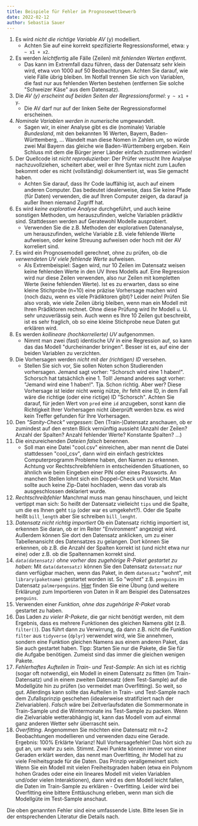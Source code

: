 ```yaml
---
title: Beispiele für Fehler im Prognosewettbewerb
date: 2022-02-12
author: Sebastia Sauer
---
```




1. Es wird *nicht die richtige Variable AV* (y) modelliert.
    - Achten Sie auf eine korrekt spezifizierte Regressionsformel, etwa: `y ~ x1 + x2`.
2. Es werden *leichtferti*g alle Fälle (Zeilen) mit *fehlenden Werten entfern*t.
    - Das kann im Extremfall dazu führen, dass der Datensatz sehr klein wird, etwa von 1000 auf 50 Beobachtungen. Achten Sie darauf, wie viele Fälle übrig bleiben. Im Notfall trennen Sie sich von Variablen, die fast nur aus fehlenden Werten bestehen (entfernen Sie solche "Schweizer Käse" aus dem Datensatz).
3. Die *AV (y) erscheint auf beiden Seiten der Regressionsformel*: `y ~ x1 + y`.
    - Die AV darf nur auf der linken Seite der Regressionsformel erscheinen.
4. *Nominale Variablen werden in numerisch*e umgewandelt.
    - Sagen wir, in einer Analyse gibt es die (nominale) Variable *Bundesland*, mit den bekannten 16 Werten, Bayern, Baden-Württemberg, … Wandelt man diese Nomen in Zahlen um, so würde zwei Mal Bayern das gleiche wie Baden-Württemberg ergeben. Kein Schluss mit dem die Bürger jener Länder einfach zustimmen würden! 
5. Der Quellcode ist *nicht reproduzierbar*: Der Prüfer versucht Ihre Analyse nachzuvollziehen, scheitert aber, weil er Ihre Syntax nicht zum Laufen bekommt oder es nicht (vollständig) dokumentiert ist, was Sie gemacht haben. 
    - Achten Sie darauf, dass Ihr Code lauffähig ist, auch auf einem anderen Computer. Das bedeutet idealerweise, dass Sie keine Pfade (für Daten) verwenden, die auf Ihren Computer zeigen, da darauf ja außer Ihnen niemand Zugriff hat.
6. Es wird *keine explorative Analyse* durchgeführt, und auch keine sonstigen Methoden, um herauszufinden, welche Variablen prädiktiv sind. Stattdessen werden auf Geratewohl Modelle ausprobiert.
    - Verwenden Sie die z.B. Methoden der explorativen Datenanalyse, um herauszufinden, welche Variable z.B. viele fehlende Werte aufweisen, oder keine Streuung aufweisen oder hoch mit der AV korreliert sind.
7. Es wird ein Prognosemodell gerechnet, ohne zu prüfen, ob die *verwendeten UV viele fehlende Werte* aufweisen.
    - Als Extrembeispiel: Sagen wird, nur 10 Zeilen im Datensatz weisen keine fehlenden Werte in den UV Ihres Modells auf. Eine Regression wird nur diese Zeilen verwenden, also nur Zeilen mit kompletten Werte (keine fehlenden Werte). Ist es zu erwarten, dass so eine kleine Stichprobe (n=10) eine präzise Vorhersage machen wird (noch dazu, wenn es viele Prädiktoren gibt)? Leider nein! Prüfen Sie also vorab, wie viele Zeilen übrig bleiben, wenn man ein Modell mit Ihren Prädiktoren rechnet. Ohne diese Prüfung wird Ihr Modell u. U. sehr unzuverlässig sein. Auch wenn es Ihre 10 Zeilen gut beschreibt, ist es sehr fraglich, ob so eine kleine Stichprobe neue Daten gut erklären wird. 
8. Es werden *kollineare (hochkorrelierte) UV* aufgenommen.
    - Nimmt man zwei (fast) identische UV in eine Regression auf, so kann das das Modell "durcheinander bringen". Besser ist es, auf eine der beiden Variablen zu verzichten.
9. Die Vorhersagen werden *nicht mit der (richtigen) ID* versehen.
    - Stellen Sie sich vor, Sie sollen Noten schon Studierenden vorhersagen. Jemand sagt vorher: "Schorsch wird eine 1 haben!". Schorsch hat tatsächlich eine 1. Toll! Jemand anderes sagt vorher: "Jemand wird eine 1 haben!". Tja. Schon richtig. Aber wer? Diese Vorhersage ist leider nicht wenig nütze, ihr fehlt eine ID, in dem Fall wäre die richtige (oder eine rictige) ID "Schorsch". Achten Sie darauf, für jeden Wert von `pred` eine `id` anzugeben, sonst kann die Richtigkeit Ihrer Vorhersagen nicht überprüft werden bzw. es wird kein Treffer gefunden für Ihre Vorhersagen.
10. Den *"Sanity-Check" vergessen*: Den (Train-)Datensatz anschauen, ob er zumindest auf den ersten Blick vernünftig aussieht (Anzahl der Zeilen? Anzahl der Spalten? Anzahl fehlender Werte? Konstante Spalten? …)
11. Die einzureichenden *Dateien falsch* benennen.
    - Soll man eine Datei "cool.csv" einreichen, aber man nennt die Datei stattdessen "cool_csv", dann wird ein einfach gestricktes Computerprogramm Probleme haben, den Namen zu erkennen. Achtung vor Rechtschreibfehlern in entscheidenden Situationen, so ähnlich wie beim Eingeben einer PIN oder eines Passworts. An manchen Stellen lohnt sich ein Doppel-Check und Vorsicht. Man sollte auch keine Zip-Datei hochladen, wenn das vorab als ausgeschlossen deklariert wurde.
12. *Rechtschreibfehler* Manchmal muss man genau hinschauen, und leicht vertippt man sich: So heißt der Datensatz vielleicht `tips` und die Spalte, um die es Ihnen geht `tip` (oder war es umgekehrt?). Oder die Spalte heißt `bill_length` aber Sie schreiben `bill_lenght`.
13. *Datensatz nicht richtig importiert* Ob ein Datensatz richtig importiert ist, erkennen Sie daran, ob er im Reiter "Environment" angezeigt wird. Außerdem können Sie dort den Datensatz anklicken, um zu einer Tabellenansicht des Datensatzes zu gelangen. Dort können Sie erkennen, ob z.B. die Anzahl der Spalten korrekt ist (und nicht etwa nur eine) oder z.B. ob die Spaltennamen korrekt sind.
14. *`data(datensatz)` ohne vorher das zugehörige R-Paket gestartet zu haben*: Mit `data(datensatz)` können Sie den Datensatz `datensatz` *nur* dann verfügbar machen, wenn das Paket, in dem `datensatz` "wohnt", mit `library(paketname)` gestartet worden ist. So "wohnt" z.B. `penguins` im Datensatz `palmerpenguins`. [Hier](https://datenwerk.netlify.app/post/pfad/pfad/) finden Sie eine Übung (und weitere Erklärung) zum Importieren von Daten in R am Beispiel des Datensatzes `penguins`.
15. Verwenden einer *Funktion, ohne das zugehörige R-Paket* vorab gestartet zu haben.
16. Das Laden *zu vieler R-Pakete*, die gar nicht benötigt werden, mit dem Ergebnis, dass es mehrere Funktionen des gleichen Namens gibt (z.B. `filter()`). Das führt dann zu Verwirrung, da dann z.B. nicht die Funktion `filter` aus `tidyverse` (`dplyr`) verwendet wird, wie Sie annehmen, sondern eine Funktion gleichen Namens aus einem anderen Paket, das Sie auch gestartet haben. Tipp: Starten Sie nur die Pakete, die Sie für die Aufgabe benötigen. Zumeist sind das immer die gleichen wenigen Pakete.
17. *Fehlerhaftes Aufteilen in Train- und Test-Sample*: An sich ist es richtig (sogar oft notwendig), ein Modell in einem Datensatz zu fitten (im Train-Datensatz) und in einem zweiten Datensatz (dem Test-Sample) auf die Modellgüte hin zu prüfen (so vermeidet man Overfitting). So weit, so gut. Allerdings kann sollte das Aufteilen in Train- und Test-Sample nach dem Zufallsprinzip geschehen (idealerweise stratifiziert nach der Zielvariablen). *Falsch* wäre bei Zeitverlaufsdaten die Sommermonate in Train-Sample und die Wintermonate ins Test-Sample zu packen. Wenn die Zielvariable wetterabhängig ist, kann das Modell vom auf einmal ganz anderen Wetter  sehr überrascht sein.   
18. *Overfitting*. Angenommen Sie möchten eine Datensatz mit n=2 Beobachtungen modellieren und verwenden dazu eine Gerade. Ergebnis: 100% Erklärte Varianz! Null Vorhersagefehler! Das hört sich zu gut an, um wahr zu sein. Stimmt. Zwei Punkte können immer von einer Geraden erklärt werden, das nennt man Overfitting, ihr Modell hat zu viele Freiheitsgrade für die Daten. Das Prinzip verallgemeinert sich: Wenn Sie ein Modell mit vielen Freiheitsgraden haben (etwa ein Polynom hohen Grades oder eine ein lineares Modell mit vielen Variablen und/oder vielen Interaktionen), dann wird es dem Modell leicht fallen, die Daten im Train-Sample zu erklären - Overfitting. Leider wird bei Overfitting eine bittere Enttäuschung erleben, wenn man sich die Modellgüte im Test-Sample anschaut.


Die oben genannten Fehler sind eine umfassende Liste. Bitte lesen Sie in der entsprechenden Literatur die Details nach.


    
  

